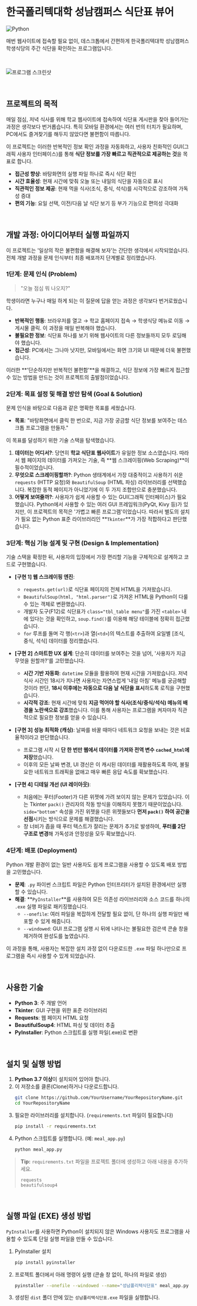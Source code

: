 # 한국폴리텍대학 성남캠퍼스 식단표 뷰어

![Python](https://img.shields.io/badge/Python-3.7%2B-blue?logo=python)

매번 웹사이트에 접속할 필요 없이, 데스크톱에서 간편하게 한국폴리텍대학 성남캠퍼스 학생식당의 주간 식단을 확인하는 프로그램입니다.

<br>

![프로그램 스크린샷](./etc/.gif)

<br>

## 프로젝트의 목적

매일 점심, 저녁 식사를 위해 학교 웹사이트에 접속하여 식단표 게시판을 찾아 들어가는 과정은 생각보다 번거롭습니다. 특히 모바일 환경에서는 여러 번의 터치가 필요하며, PC에서도 즐겨찾기를 해두지 않았다면 불편함이 따릅니다.

이 프로젝트는 이러한 반복적인 정보 확인 과정을 자동화하고, 사용자 친화적인 GUI(그래픽 사용자 인터페이스)를 통해 **식단 정보를 가장 빠르고 직관적으로 제공하는 것**을 목표로 합니다.

- **접근성 향상**: 바탕화면의 실행 파일 하나로 즉시 식단 확인
- **시간 효율성**: 현재 시간에 맞춰 오늘 또는 내일의 식단을 자동으로 표시
- **직관적인 정보 제공**: 현재 먹을 식사(조식, 중식, 석식)를 시각적으로 강조하여 가독성 증대
- **편의 기능**: 요일 선택, 이전/다음 날 식단 보기 등 부가 기능으로 편의성 극대화

<br>

## 개발 과정: 아이디어부터 실행 파일까지

이 프로젝트는 '일상의 작은 불편함을 해결해 보자'는 간단한 생각에서 시작되었습니다. 전체 개발 과정을 문제 인식부터 최종 배포까지 단계별로 정리했습니다.

### 1단계: 문제 인식 (Problem)

> "오늘 점심 뭐 나오지?"

학생이라면 누구나 매일 하게 되는 이 질문에 답을 얻는 과정은 생각보다 번거로웠습니다.

- **반복적인 행동**: 브라우저를 열고 → 학교 홈페이지 접속 → 학생식당 메뉴로 이동 → 게시물 클릭. 이 과정을 매일 반복해야 했습니다.
- **불필요한 정보**: 식단표 하나를 보기 위해 웹사이트의 다른 정보들까지 모두 로딩해야 했습니다.
- **접근성**: PC에서는 그나마 낫지만, 모바일에서는 화면 크기와 UI 때문에 더욱 불편했습니다.

이러한 **'단순하지만 반복적인 불편함'**을 해결하고, 식단 정보에 가장 빠르게 접근할 수 있는 방법을 만드는 것이 프로젝트의 출발점이었습니다.

### 2단계: 목표 설정 및 해결 방안 탐색 (Goal & Solution)

문제 인식을 바탕으로 다음과 같은 명확한 목표를 세웠습니다.

- **목표**: "바탕화면에서 클릭 한 번으로, 지금 가장 궁금할 식단 정보를 보여주는 데스크톱 프로그램을 만들자."

이 목표를 달성하기 위한 기술 스택을 탐색했습니다.

1.  **데이터는 어디서?**: 당연히 **학교 식단표 웹사이트**가 유일한 정보 소스였습니다. 따라서 웹 페이지의 데이터를 가져오는 기술, 즉 **웹 스크레이핑(Web Scraping)**이 필수적이었습니다.
2.  **무엇으로 스크레이핑할까?**: Python 생태계에서 가장 대중적이고 사용하기 쉬운 `requests` (HTTP 요청)와 `BeautifulSoup` (HTML 파싱) 라이브러리를 선택했습니다. 복잡한 동적 페이지가 아니었기에 이 두 가지 조합만으로 충분했습니다.
3.  **어떻게 보여줄까?**: 사용자가 쉽게 사용할 수 있는 GUI(그래픽 인터페이스)가 필요했습니다. Python에서 사용할 수 있는 여러 GUI 프레임워크(PyQt, Kivy 등)가 있지만, 이 프로젝트의 목적은 '가볍고 빠른 프로그램'이었습니다. 따라서 별도의 설치가 필요 없는 Python 표준 라이브러리인 **`Tkinter`**가 가장 적합하다고 판단했습니다.

### 3단계: 핵심 기능 설계 및 구현 (Design & Implementation)

기술 스택을 확정한 뒤, 사용자의 입장에서 가장 편리할 기능을 구체적으로 설계하고 코드로 구현했습니다.

- **[구현 1] 웹 스크레이핑 엔진**:
    - `requests.get(url)`로 식단표 페이지의 전체 HTML을 가져왔습니다.
    - `BeautifulSoup(html, "html.parser")`로 가져온 HTML을 Python이 다룰 수 있는 객체로 변환했습니다.
    - 개발자 도구(F12)로 식단표가 `class="tbl_table menu"`를 가진 `<table>` 내에 있다는 것을 확인하고, `soup.find()`를 이용해 해당 테이블에 정확히 접근했습니다.
    - `for` 루프를 돌며 각 행(`<tr>`)과 열(`<td>`)의 텍스트를 추출하여 요일별 [조식, 중식, 석식] 데이터를 정리했습니다.

- **[구현 2] 스마트한 UX 설계**: 단순히 데이터를 보여주는 것을 넘어, '사용자가 지금 무엇을 원할까?'를 고민했습니다.
    - **시간 기반 자동화**: `datetime` 모듈을 활용하여 현재 시간을 가져왔습니다. 저녁 식사 시간인 18시가 지나면 사용자는 자연스럽게 '내일 아침' 메뉴를 궁금해할 것이라 판단, **18시 이후에는 자동으로 다음 날 식단을 표시**하도록 로직을 구현했습니다.
    - **시각적 강조**: 현재 시간에 맞춰 **지금 먹어야 할 식사(조식/중식/석식) 메뉴의 배경을 노란색으로 강조**했습니다. 이를 통해 사용자는 프로그램을 켜자마자 직관적으로 필요한 정보를 얻을 수 있습니다.

- **[구현 3] 성능 최적화 (캐싱)**: 날짜를 바꿀 때마다 네트워크 요청을 보내는 것은 비효율적이라고 판단했습니다.
    - 프로그램 시작 시 **단 한 번만 웹에서 데이터를 가져와 전역 변수 `cached_html`에 저장**했습니다.
    - 이후의 모든 날짜 변경, UI 갱신은 이 캐시된 데이터를 재활용하도록 하여, 불필요한 네트워크 트래픽을 없애고 매우 빠른 응답 속도를 확보했습니다.

- **[구현 4] 디테일 개선 (UI 레이아웃)**:
    - 처음에는 푸터(Footer)가 다른 위젯에 가려 보이지 않는 문제가 있었습니다. 이는 Tkinter `pack()` 관리자의 작동 방식을 이해하지 못했기 때문이었습니다. `side="bottom"` 속성을 가진 위젯을 다른 위젯들보다 **먼저 `pack()` 하여 공간을 선점**시키는 방식으로 문제를 해결했습니다.
    - 창 너비가 좁을 때 푸터 텍스트가 잘리는 문제가 추가로 발생하여, **푸터를 2단 구조로 변경**해 가독성과 안정성을 모두 확보했습니다.

### 4단계: 배포 (Deployment)

Python 개발 환경이 없는 일반 사용자도 쉽게 프로그램을 사용할 수 있도록 배포 방법을 고민했습니다.

- **문제**: `.py` 파이썬 스크립트 파일은 Python 인터프리터가 설치된 환경에서만 실행할 수 있습니다.
- **해결**: **`PyInstaller`**를 사용하여 모든 의존성 라이브러리와 소스 코드를 하나의 `.exe` 실행 파일로 패키징했습니다.
    - `--onefile`: 여러 파일을 복잡하게 전달할 필요 없이, 단 하나의 실행 파일만 배포할 수 있게 해줍니다.
    - `--windowed`: GUI 프로그램 실행 시 뒤에 나타나는 불필요한 검은색 콘솔 창을 제거하여 완성도를 높였습니다.

이 과정을 통해, 사용자는 복잡한 설치 과정 없이 다운로드한 `.exe` 파일 하나만으로 프로그램을 즉시 사용할 수 있게 되었습니다.

<br>

## 사용한 기술

- **Python 3**: 주 개발 언어
- **Tkinter**: GUI 구현을 위한 표준 라이브러리
- **Requests**: 웹 페이지 HTML 요청
- **BeautifulSoup4**: HTML 파싱 및 데이터 추출
- **PyInstaller**: Python 스크립트를 실행 파일(.exe)로 변환

<br>

## 설치 및 실행 방법

1.  **Python 3.7 이상**이 설치되어 있어야 합니다.
2.  이 저장소를 클론(Clone)하거나 다운로드합니다.
    ```bash
    git clone https://github.com/YourUsername/YourRepositoryName.git
    cd YourRepositoryName
    ```
3.  필요한 라이브러리를 설치합니다. (`requirements.txt` 파일이 필요합니다)
    ```bash
    pip install -r requirements.txt
    ```
4.  Python 스크립트를 실행합니다. (예: `meal_app.py`)
    ```bash
    python meal_app.py
    ```

> **Tip:** `requirements.txt` 파일을 프로젝트 폴더에 생성하고 아래 내용을 추가하세요.
> ```
> requests
> beautifulsoup4
> ```

<br>

## 실행 파일 (EXE) 생성 방법

`PyInstaller`를 사용하면 Python이 설치되지 않은 Windows 사용자도 프로그램을 사용할 수 있도록 단일 실행 파일을 만들 수 있습니다.

1.  PyInstaller 설치
    ```bash
    pip install pyinstaller
    ```
2.  프로젝트 폴더에서 아래 명령어 실행 (콘솔 창 없이, 하나의 파일로 생성)
    ```bash
    pyinstaller --onefile --windowed --name="성남폴리텍식단표" meal_app.py
    ```
3.  생성된 `dist` 폴더 안에 있는 `성남폴리텍식단표.exe` 파일을 실행합니다.

